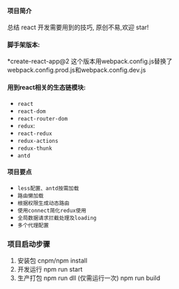 
 #### 项目简介
总结 react 开发需要用到的技巧, 原创不易,欢迎 star!
#### 脚手架版本:
 *create-react-app@2
 这个版本用webpack.config.js替换了webpack.config.prod.js和webpack.config.dev.js
 
 #### 用到react相关的生态链模块:
  * `react`
  * `react-dom`
  * `react-router-dom`
  * `redux`: 
  * `react-redux`
  * `redux-actions`
  * `redux-thunk`
  * `antd`
 
 #### 项目要点
  * `less配置、antd按需加载`
  * `路由懒加载`
  * `根据权限生成动态路由`
  * `使用connect简化redux使用`
  * `全局数据请求拦截处理及loading`
  * `多个代理配置`
  
  ### 项目启动步骤
1. 安装包
   cnpm/npm install 
2. 开发运行
  npm run start
3. 生产打包
  npm run dll (仅需运行一次)
  npm run build
  
